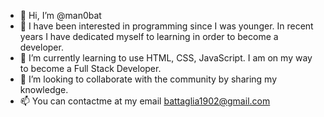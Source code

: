 - 👋 Hi, I’m @man0bat
- 👀 I have been interested in programming since I was younger. In recent years I have dedicated myself to learning in order to become a developer.
- 🌱 I’m currently learning to use HTML, CSS, JavaScript. I am on my way to become a Full Stack Developer.
- 💞️ I’m looking to collaborate with the community by sharing my knowledge.
- 📫 You can contactme at my email battaglia1902@gmail.com

<!---
man0bat/man0bat is a ✨ special ✨ repository because its `README.md` (this file) appears on your GitHub profile.
You can click the Preview link to take a look at your changes.
--->
